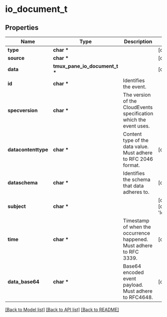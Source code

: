 # io_document_t

## Properties
Name | Type | Description | Notes
------------ | ------------- | ------------- | -------------
**type** | **char \*** |  | [optional] 
**source** | **char \*** |  | [optional] 
**data** | **tmux_pane_io_document_t \*** |  | [optional] 
**id** | **char \*** | Identifies the event. | 
**specversion** | **char \*** | The version of the CloudEvents specification which the event uses. | 
**datacontenttype** | **char \*** | Content type of the data value. Must adhere to RFC 2046 format. | [optional] 
**dataschema** | **char \*** | Identifies the schema that data adheres to. | [optional] 
**subject** | **char \*** |  | [optional] [default to 'IoDocument']
**time** | **char \*** | Timestamp of when the occurrence happened. Must adhere to RFC 3339. | [optional] 
**data_base64** | **char \*** | Base64 encoded event payload. Must adhere to RFC4648. | [optional] 

[[Back to Model list]](../README.md#documentation-for-models) [[Back to API list]](../README.md#documentation-for-api-endpoints) [[Back to README]](../README.md)


